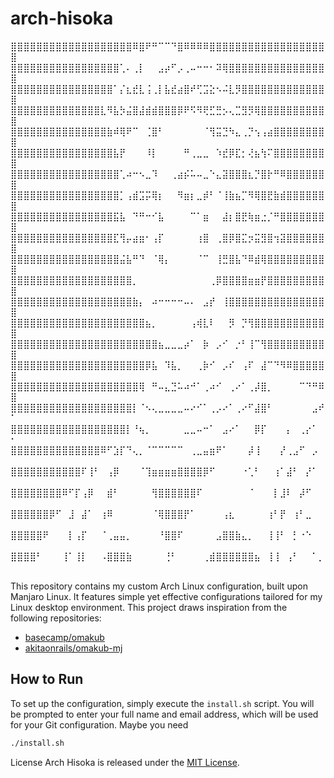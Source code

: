 # arch-hisoka

⣿⣿⣿⣿⣿⣿⣿⣿⣿⣿⣿⣿⣿⣿⣿⣿⣿⣿⣿⠿⣿⠟⠛⠉⠉⠙⣿⠿⠿⠿⠿⣿⣿⣿⣿⣿⣿⣿⣿⣿⣿⣿⣿⣿⣿⣿⣿⣿⣿⣿
⣿⣿⣿⣿⣿⣿⣿⣿⣿⣿⣿⣿⣿⣿⣿⣿⣿⢁⠄⢀⡇⠀⠀⣠⡴⠋⡠⢀⠤⠒⠒⠂⠽⢿⣿⣿⣿⣿⣿⣿⣿⣿⣿⣿⣿⣿⣿⣿⣿⣿
⣿⣿⣿⣿⣿⣿⣿⣿⣿⣿⣿⣿⣿⣿⣿⣿⠁⡌⣆⣞⣇⢨⢀⡇⣧⣞⣴⣿⠞⢋⣩⣕⠢⠬⣇⡻⣿⣿⣿⣿⣿⣿⣿⣿⣿⣿⣿⣿⣿⣿
⣿⣿⣿⣿⣿⣿⣿⣿⣿⣿⣿⣿⣿⣿⣇⠻⣧⡳⣬⣿⣼⣾⣾⣿⣿⣿⡿⠟⠫⠻⢟⣋⣛⡢⢄⣉⣻⡻⢿⣿⣿⣿⣿⣿⣿⣿⣿⣿⣿⣿
⣿⣿⣿⣿⣿⣿⣿⣿⣿⣿⣿⣿⣿⣿⣿⣷⠾⢿⠟⠉⠀⢈⣿⠃⠀⠀⠀⠀⠀⠀⠈⢻⣭⣙⠳⣄⢀⡙⢢⢠⣴⣿⣿⣿⣿⣿⣿⣿⣿⣿
⣿⣿⣿⣿⣿⣿⣿⣿⣿⣿⣿⣿⣿⣿⣿⣿⣧⡟⠀⠀⠀⠸⡇⠀⠀⠀⠀⠛⢀⣀⣀⠀⠱⣞⡿⣏⡂⢜⣦⢳⠍⣿⣿⣿⣿⣿⣿⣿⣿⣿
⣿⣿⣿⣿⣿⣿⣿⣿⣿⣿⣿⣿⣿⣿⣿⣿⣿⢁⠴⠒⠢⣀⠹⠀⠀⢀⣴⡮⠥⠤⣀⠑⣄⣽⣿⣿⣿⣆⡙⣿⡗⠛⠿⣿⣿⣿⣿⣿⣿⣿
⣿⣿⣿⣿⣿⣿⣿⣿⣿⣿⣿⣿⣿⣿⣿⣿⣿⡁⢠⣾⣩⡭⢿⡆⠀⠀⠻⣶⡆⣀⡾⠃⠈⢸⣷⣦⡉⠻⢿⣿⣟⣷⣾⣿⣿⣿⣿⣿⣿⣿
⣿⣿⣿⣿⣿⣿⣿⣿⣿⣿⣿⣿⣿⣿⣿⣿⣯⣧⠀⠙⠛⠒⠊⣧⠀⠀⠀⠀⠉⠁⣶⠀⠀⣼⡆⣿⣟⢷⣶⣐⡈⠛⣿⣿⣿⣿⣿⣿⣿⣿
⣿⣿⣿⣿⣿⣿⣿⣿⣿⣿⣿⣿⣿⣿⣿⣿⣏⢻⡤⣴⣶⠂⢠⡏⠀⠀⠀⠀⠀⢰⣿⠀⢀⣿⡿⣿⣍⡲⣭⣻⣿⢲⣽⣿⣿⣿⣿⣿⣿⣿
⣿⣿⣿⣿⣿⣿⣿⣿⣿⣿⣿⣿⣿⣿⣿⣿⣿⣬⣧⠛⠙⠀⠈⢿⡄⠀⠀⠀⠀⠈⠉⠀⢸⣛⣿⣧⠙⠿⣾⢿⣿⣿⣿⣿⣿⣿⣿⣿⣿⣿
⣿⣿⣿⣿⣿⣿⣿⣿⣿⣿⣿⣿⣿⣿⣿⣿⣿⣿⣿⡀⠀⠀⠀⠀⠀⠀⠀⠀⠀⠀⠀⢀⡿⣿⣿⣿⣿⣶⣶⡟⣿⣿⣿⣿⣿⣿⣿⣿⣿⣿
⣿⣿⣿⣿⣿⣿⣿⣿⣿⣿⣿⣿⣿⣿⣿⣿⣿⣿⣿⣷⡄⠀⠴⠒⠒⠒⠒⠤⠄⠀⣠⡞⠀⢸⣿⣿⣿⣿⣿⣿⣿⣿⣿⣿⣿⣿⣿⣿⣿⣿
⣿⣿⣿⣿⣿⣿⣿⣿⣿⣿⣿⣿⣿⣿⣿⣿⣿⣿⣿⣿⣿⣦⡀⠀⠀⠀⠀⠀⢠⢾⣇⠇⠀⠀⡻⠀⡙⢻⣿⣿⣿⣿⣿⣿⣿⣿⣿⣿⣿⣿
⣿⣿⣿⣿⣿⣿⣿⣿⣿⣿⣿⣿⣿⣿⣿⣿⣿⣿⣿⣿⣿⣿⣿⣦⣀⣀⣀⡴⠁⠀⡷⠀⡠⠊⠀⡐⠃⢸⠉⢻⣿⣿⣿⣿⣿⣿⣿⣿⣿⣿
⣿⣿⣿⣿⣿⣿⣿⣿⣿⣿⣿⣿⣿⣿⣿⣿⣿⣿⣿⣿⣿⡿⣧⠀⠹⣧⡀⠀⠀⢀⡷⠊⠀⡠⠎⠀⢠⠏⠀⣼⠉⠙⠻⠿⣿⣿⣿⣿⣿⣿
⣿⣿⣿⣿⣿⣿⣿⣿⣿⣿⣿⣿⣿⣿⣿⣿⣿⣿⣿⣿⢿⠀⠛⠤⣄⣙⠥⠴⠚⠁⢀⠴⠊⠀⢀⠔⠁⢀⡼⣿⡀⠀⠀⠀⠀⠉⠙⠛⠿⣿
⣿⣿⣿⣿⣿⣿⣿⣿⣿⣿⣿⣿⣿⣿⣿⣿⣿⣿⣿⡇⠈⠢⢄⣀⣀⣀⣀⠤⠔⠊⠁⢀⡠⠔⠁⢀⠔⠋⣼⣿⠃⠀⠀⠀⠀⠀⠀⣠⠞⠁
⣿⣿⣿⣿⣿⣿⣿⣿⣿⣿⣿⣿⣿⣿⣿⣿⣿⣿⡇⠘⢦⡀⠀⠀⠀⠀⠀⣀⣀⠤⠒⠁⠀⣠⠔⠁⠀⠀⡿⡏⠀⠀⠀⡄⠀⢀⡔⠁⠀⠂
⣿⣿⣿⣿⣿⣿⣿⣿⣿⣿⣿⣿⣿⣿⠿⠋⣱⡏⠙⢄⡀⠈⠉⠉⠉⠉⠉⠀⢀⣀⣤⣶⠟⠁⠀⠀⠀⡼⢸⠀⠀⠀⡜⢀⣠⠋⠀⡠⠀⠀
⣿⣿⣿⣿⣿⣿⣿⣿⣿⣿⣿⠏⢸⠃⠀⢠⡿⠀⠀⠀⠈⢹⣶⣶⣶⣶⣿⣿⣿⣿⡿⠋⠀⠀⠀⠀⠐⢁⠃⠀⠀⢰⠁⣼⠃⠀⡜⠁⠀⠀
⣿⣿⣿⣿⣿⣿⣿⣿⠿⠋⡏⢠⡿⠀⠀⣾⠃⠀⠀⠀⠀⠀⢻⣿⣿⣿⣿⣿⣿⠏⠀⠀⠀⠀⠀⠀⠀⠈⠀⠀⠀⡇⣸⠇⠀⡼⠋⠀⠀⠀
⣿⣿⣿⣿⣿⣿⡿⠋⠀⣸⠀⣼⠁⠀⢰⠿⠀⠀⠀⠀⠀⠀⠈⢿⣿⣿⣿⡟⠁⠀⠀⠀⠀⢠⣆⠀⠀⠀⠀⠀⢰⠃⡟⠀⢰⠃⣀⠀⠀⠀
⣿⣿⣿⣿⣿⠟⠀⠀⠀⡇⢠⡏⠀⠀⠈⢀⣤⣤⡀⠀⠀⠀⠀⠘⣿⣿⠏⠀⠀⠀⠀⠀⣠⣿⣿⣷⣄⡀⠀⠀⢸⢸⠃⠀⡃⠐⠑⠀⠀⠀
⣿⣿⣿⣿⠃⠀⠀⠀⢸⠁⢸⡇⠀⠀⠠⣿⣿⣿⣷⠀⠀⠀⠀⠀⢘⠃⠀⠀⠀⠀⢀⣾⣿⣿⣿⣿⣿⣿⣦⠀⢸⢸⠀⢠⠃⠀⠀⠁⡀⠀



This repository contains my custom Arch Linux configuration, built upon Manjaro Linux. It features simple yet effective configurations tailored for my Linux desktop environment. This project draws inspiration from the following repositories:

- [basecamp/omakub](https://github.com/basecamp/omakub)
- [akitaonrails/omakub-mj](https://github.com/akitaonrails/omakub-mj)

## How to Run

To set up the configuration, simply execute the `install.sh` script. You will be prompted to enter your full name and email address, which will be used for your Git configuration. Maybe you need 

```bash
./install.sh
```

License
Arch Hisoka is released under the [MIT License](https://opensource.org/license/MIT).

